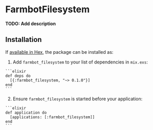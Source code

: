 # FarmbotFilesystem

**TODO: Add description**

## Installation

If [available in Hex](https://hex.pm/docs/publish), the package can be installed as:

  1. Add `farmbot_filesystem` to your list of dependencies in `mix.exs`:

    ```elixir
    def deps do
      [{:farmbot_filesystem, "~> 0.1.0"}]
    end
    ```

  2. Ensure `farmbot_filesystem` is started before your application:

    ```elixir
    def application do
      [applications: [:farmbot_filesystem]]
    end
    ```

